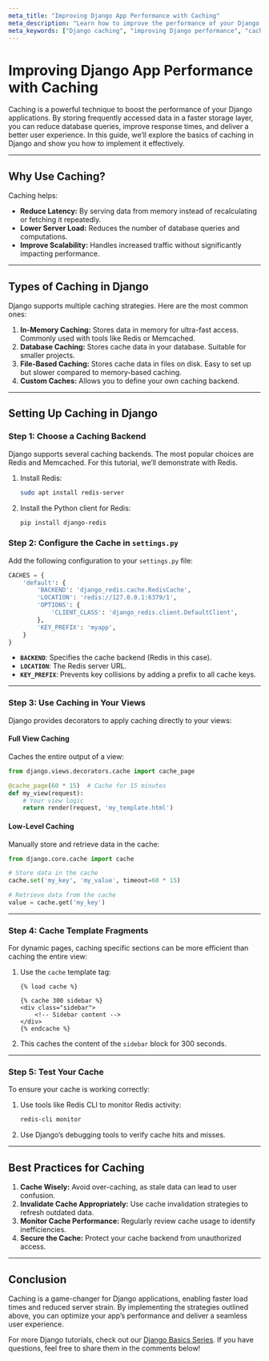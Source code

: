 ```yaml
---
meta_title: "Improving Django App Performance with Caching"
meta_description: "Learn how to improve the performance of your Django applications using caching. Optimize load times, reduce database queries, and deliver a faster user experience."
meta_keywords: ["Django caching", "improving Django performance", "cache framework Django", "Django performance optimization", "web app caching"]
---
```


# Improving Django App Performance with Caching

Caching is a powerful technique to boost the performance of your Django applications. By storing frequently accessed data in a faster storage layer, you can reduce database queries, improve response times, and deliver a better user experience. In this guide, we’ll explore the basics of caching in Django and show you how to implement it effectively.

---

## Why Use Caching?

Caching helps:

- **Reduce Latency:** By serving data from memory instead of recalculating or fetching it repeatedly.
- **Lower Server Load:** Reduces the number of database queries and computations.
- **Improve Scalability:** Handles increased traffic without significantly impacting performance.

---

## Types of Caching in Django

Django supports multiple caching strategies. Here are the most common ones:

1. **In-Memory Caching:** Stores data in memory for ultra-fast access. Commonly used with tools like Redis or Memcached.
2. **Database Caching:** Stores cache data in your database. Suitable for smaller projects.
3. **File-Based Caching:** Stores cache data in files on disk. Easy to set up but slower compared to memory-based caching.
4. **Custom Caches:** Allows you to define your own caching backend.

---

## Setting Up Caching in Django

### Step 1: Choose a Caching Backend

Django supports several caching backends. The most popular choices are Redis and Memcached. For this tutorial, we’ll demonstrate with Redis.

1. Install Redis:

   ```bash
   sudo apt install redis-server
   ```

2. Install the Python client for Redis:

   ```bash
   pip install django-redis
   ```

### Step 2: Configure the Cache in `settings.py`

Add the following configuration to your `settings.py` file:

```python
CACHES = {
    'default': {
        'BACKEND': 'django_redis.cache.RedisCache',
        'LOCATION': 'redis://127.0.0.1:6379/1',
        'OPTIONS': {
            'CLIENT_CLASS': 'django_redis.client.DefaultClient',
        },
        'KEY_PREFIX': 'myapp',
    }
}
```

- **`BACKEND`**: Specifies the cache backend (Redis in this case).
- **`LOCATION`**: The Redis server URL.
- **`KEY_PREFIX`**: Prevents key collisions by adding a prefix to all cache keys.

---

### Step 3: Use Caching in Your Views

Django provides decorators to apply caching directly to your views:

#### Full View Caching

Caches the entire output of a view:

```python
from django.views.decorators.cache import cache_page

@cache_page(60 * 15)  # Cache for 15 minutes
def my_view(request):
    # Your view logic
    return render(request, 'my_template.html')
```

#### Low-Level Caching

Manually store and retrieve data in the cache:

```python
from django.core.cache import cache

# Store data in the cache
cache.set('my_key', 'my_value', timeout=60 * 15)

# Retrieve data from the cache
value = cache.get('my_key')
```

---

### Step 4: Cache Template Fragments

For dynamic pages, caching specific sections can be more efficient than caching the entire view:

1. Use the `cache` template tag:

    ```django
    {% load cache %}

    {% cache 300 sidebar %}
    <div class="sidebar">
        <!-- Sidebar content -->
    </div>
    {% endcache %}
    ```

2. This caches the content of the `sidebar` block for 300 seconds.

---

### Step 5: Test Your Cache

To ensure your cache is working correctly:

1. Use tools like Redis CLI to monitor Redis activity:

   ```bash
   redis-cli monitor
   ```

2. Use Django’s debugging tools to verify cache hits and misses.

---

## Best Practices for Caching

1. **Cache Wisely:** Avoid over-caching, as stale data can lead to user confusion.
2. **Invalidate Cache Appropriately:** Use cache invalidation strategies to refresh outdated data.
3. **Monitor Cache Performance:** Regularly review cache usage to identify inefficiencies.
4. **Secure the Cache:** Protect your cache backend from unauthorized access.

---

## Conclusion

Caching is a game-changer for Django applications, enabling faster load times and reduced server strain. By implementing the strategies outlined above, you can optimize your app’s performance and deliver a seamless user experience.

For more Django tutorials, check out our [Django Basics Series](#). If you have questions, feel free to share them in the comments below!

